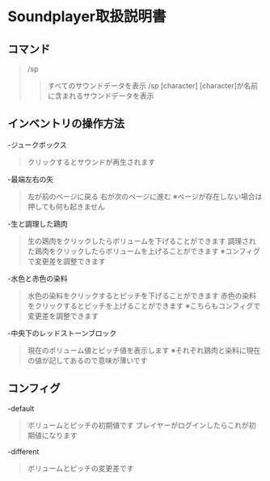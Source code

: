 # Soundplayer取扱説明書

## コマンド
>/sp
>>すべてのサウンドデータを表示
>/sp [character]
>>[character]が名前に含まれるサウンドデータを表示

## インベントリの操作方法
-ジュークボックス
>クリックするとサウンドが再生されます

-最端左右の矢
>左が前のページに戻る
>右が次のページに進む
>※ページが存在しない場合は押しても何も起きません

-生と調理した鶏肉
>生の鶏肉をクリックしたらボリュームを下げることができます
>調理された鶏肉をクリックしたらボリュームを上げることができます
>※コンフィグで変更差を調整できます

-水色と赤色の染料
>水色の染料をクリックするとピッチを下げることができます
>赤色の染料をクリックするとピッチを上げることができます
>※こちらもコンフィグで変更差を調整できます

-中央下のレッドストーンブロック
>現在のボリューム値とピッチ値を表示します
>※それぞれ鶏肉と染料に現在の値が記してあるので意味が薄いです

## コンフィグ
-default
>ボリュームとピッチの初期値です
>プレイヤーがログインしたらこれが初期値になります

-different
>ボリュームとピッチの変更差です
